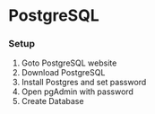 # PostgreSQL

### Setup
1. Goto PostgreSQL website
2. Download PostgreSQL
3. Install Postgres and set password
4. Open pgAdmin with password
5. Create Database